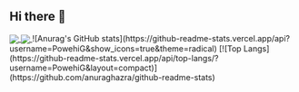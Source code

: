 ## Hi there 👋

<!--
**PowehiG/PowehiG** is a ✨ _special_ ✨ repository because its `README.md` (this file) appears on your GitHub profile.
[![Anurag's GitHub stats](https://github-readme-stats.vercel.app/api?username=PowehiG)](https://github.com/anuraghazra/github-readme-stats)
![Anurag's GitHub stats](https://github-readme-stats.vercel.app/api?username=PowehiG&show_icons=true&theme=radical)
Here are some ideas to get you started:

- 🔭 I’m currently working on ...
- 🌱 I’m currently learning ...
- 👯 I’m looking to collaborate on ...
- 🤔 I’m looking for help with ...
- 💬 Ask me about ...
- 📫 How to reach me: ...
- 😄 Pronouns: ...
- ⚡ Fun fact: ...
-->
<a href="https://github.com/anuraghazra/github-readme-stats">
  <img align="center" src="https://github-readme-stats.vercel.app/api?username=PowehiG&repo=show_icons=true&theme=radical"/>
</a>
<a href="https://github.com/anuraghazra/convoychat">
  <img align="center" src="https://github-readme-stats.vercel.app//top-langs/?username=PowehiG" />
</a>
![Anurag's GitHub stats](https://github-readme-stats.vercel.app/api?username=PowehiG&show_icons=true&theme=radical)
[![Top Langs](https://github-readme-stats.vercel.app/api/top-langs/?username=PowehiG&layout=compact)](https://github.com/anuraghazra/github-readme-stats)


